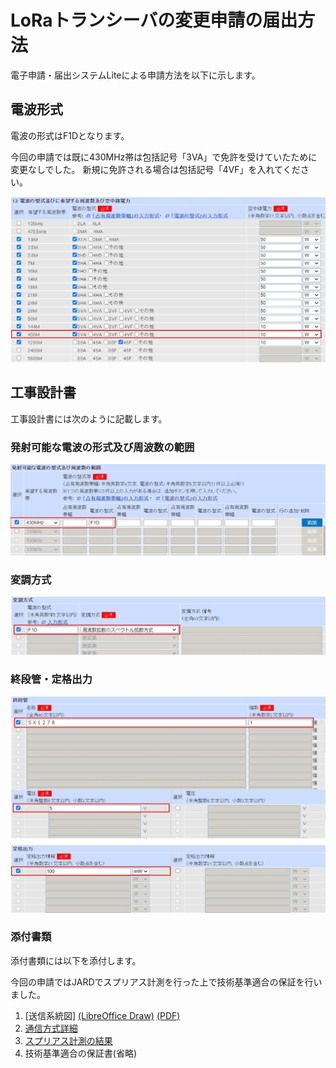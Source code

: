 # LoRaトランシーバの変更申請の届出方法
電子申請・届出システムLiteによる申請方法を以下に示します。

## 電波形式
電波の形式はF1Dとなります。

今回の申請では既に430MHz帯は包括記号「3VA」で免許を受けていたために変更なしでした。
新規に免許される場合は包括記号「4VF」を入れてください。

![電波型式](電波型式.jpg)

## 工事設計書
工事設計書には次のように記載します。
### 発射可能な電波の形式及び周波数の範囲
![発射可能な電波の型式](発射可能な電波の型式.jpg)
### 変調方式
![変調方式](変調方式.jpg)
### 終段管・定格出力
![終段管・定格出力](終段管・定格出力.jpg)
### 添付書類
添付書類には以下を添付します。

今回の申請ではJARDでスプリアス計測を行った上で技術基準適合の保証を行いました。
1. [送信系統図]
[(LibreOffice Draw)](LoRa送信機系統図.odg)
[(PDF)](LoRa送信機系統図.pdf)
1. [通信方式詳細](通信方式詳細.md)
1. [スプリアス計測の結果](スプリアス計測の結果.jpg)
1. 技術基準適合の保証書(省略)
